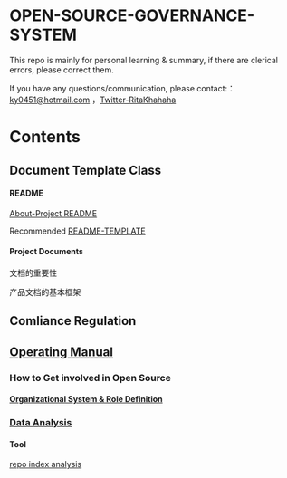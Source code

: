 # OPEN-SOURCE-GOVERNANCE-SYSTEM

This repo is mainly for personal learning & summary, if there are clerical errors, please correct them.

If you have any questions/communication, please contact:： ky0451@hotmail.com ，[Twitter-RitaKhahaha](https://twitter.com/RitaKhahaha)

# Contents
## Document Template Class

#### README

[ About-Project README ](https://github.com/Ritakang0451/About-README) 
 
Recommended [README-TEMPLATE ](https://github.com/Ritakang0451/README-TEMPLATE)

#### Project Documents

文档的重要性

产品文档的基本框架


## Comliance Regulation

## [Operating Manual](https://github.com/Ritakang0451/OPEN-SOURCE-GOVERNANCE-SYSTEM/tree/main/Operating%20Manual)
### How to Get involved in Open Source 
#### [Organizational System & Role Definition](https://github.com/Ritakang0451/OPEN-SOURCE-GOVERNANCE-SYSTEM/blob/main/Operating%20Manual/How%20to%20Get%20involved%20in%20Open%20Source/Organizational%20System%20%26%20Role%20Definition.md)
### [ Data Analysis](https://github.com/Ritakang0451/Open-source-governance/tree/main/Operating%20Manual/Data%20Analysis)

#### Tool

[repo index analysis]( https://vesoft-inc.github.io/github-statistics/)  

